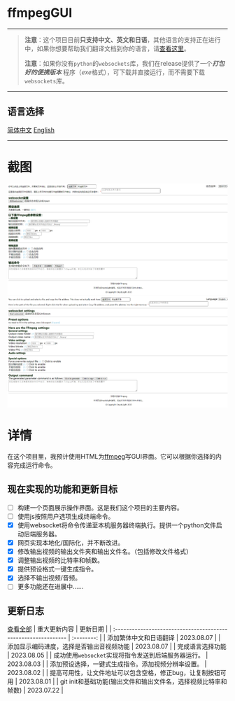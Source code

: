 # ffmpegGUI

---

> **注意**：这个项目目前**只支持中文、英文和日语**，其他语言的支持正在进行中，如果你想要帮助我们翻译文档到你的语言，请[查看这里](localization.md)。
> 
> **注意**：如果你没有`python`的`websockets`库，我们在release提供了一个***打包好的便携版本*** 程序（*exe*格式），可下载并直接运行，而不需要下载`websockets`库。

---

## 语言选择
[简体中文](README_zh.md) [English](README.md)  

---

# 截图
![简体中文](image_zh.png)
![English](image_en.png)

# 详情
在这个项目里，我预计使用HTML为[ffmpeg](https:\\ffmpeg.org)写GUI界面。它可以根据你选择的内容完成运行命令。

## 现在实现的功能和更新目标
- [ ] 构建一个页面展示操作界面。这是我们这个项目的主要内容。
- [ ] 使用js按照用户选项生成终端命令。
- [x] 使用websocket将命令传递至本机服务器终端执行。提供一个python文件启动后端服务器。
- [x] 网页实现本地化/国际化，并不断改进。
- [x] 修改输出视频的输出文件夹和输出文件名。（包括修改文件格式）
- [x] 调整输出视频的比特率和帧数。
- [x] 提供预设格式一键生成指令。
- [x] 选择不输出视频/音频。
- [ ] 更多功能还在进展中……

## 更新日志
[查看全部](update_log.md)
| 重大更新内容                                                   |  更新日期  |
| :------------------------------------------------------------- | :--------: |
| 添加繁体中文和日语翻译                                         | 2023.08.07 |
| 添加显示编码进度，选择是否输出音视频功能                       | 2023.08.07 |
| 完成语言选择功能                                               | 2023.08.05 |
| 成功使用`websocket`实现将指令发送到后端服务器运行。            | 2023.08.03 |
| 添加预设选择，一键式生成指令。添加视频分辨率设置。             | 2023.08.02 |
| 提高可用性，让文件地址可以包含空格，修正bug，让复制按钮可用    | 2023.08.01 |
| git init和基础功能(输出文件和输出文件名，选择视频比特率和帧数) | 2023.07.22 |